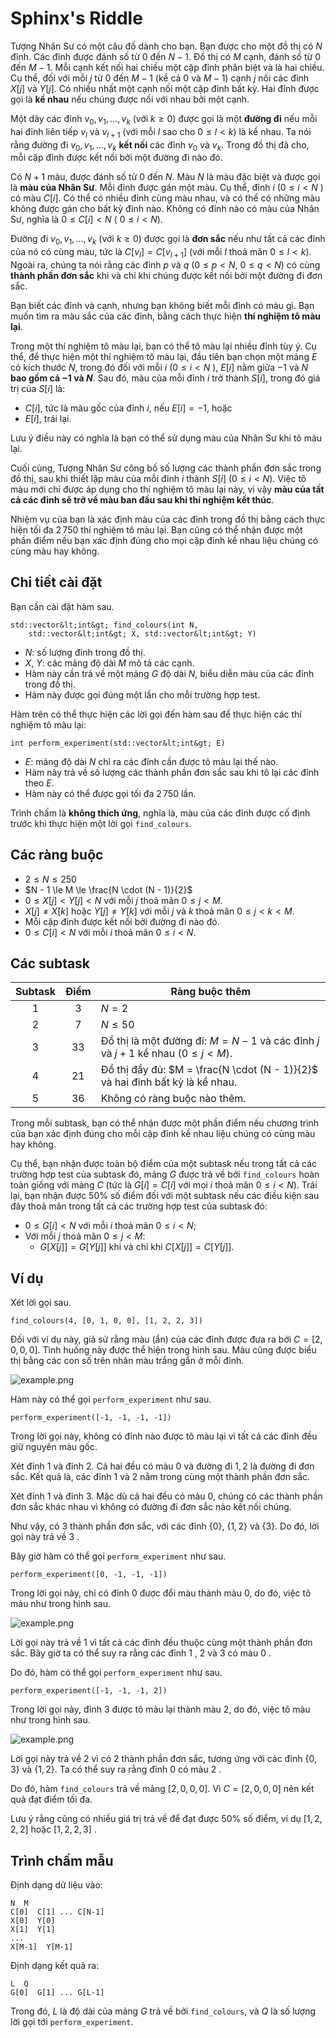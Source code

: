 # Sphinx's Riddle
Tượng Nhân Sư có một câu đố dành cho bạn. Bạn được cho một đồ thị có $N$ đỉnh. Các đỉnh được đánh số từ $0$ đến $N - 1$. Đồ thị có $M$ cạnh, đánh số từ $0$ đến $M-1$. Mỗi cạnh kết nối hai chiều một cặp đỉnh phân biệt và là hai chiều. Cụ thể, đối với mỗi $j$ từ $0$ đến $M - 1$ (kể cả $0$ và $M-1$) cạnh $j$ nối các đỉnh $X[j]$ và $Y[j]$. Có nhiều nhất một cạnh nối một cặp đỉnh bất kỳ. Hai đỉnh được gọi là **kề nhau** nếu chúng được nối với nhau bởi một cạnh.

Một dãy các đỉnh $v_0, v_1, \ldots, v_k$ (với $k \ge 0$) được gọi là một **đường đi**
 nếu mỗi hai đỉnh liên tiếp $v_l$ và $v_{l+1}$ (với mỗi $l$ sao cho $0 \le l \lt k$) là kề nhau. Ta nói rằng đường đi $v_0, v_1, \ldots, v_k$ **kết nối** các đỉnh $v_0$ và $v_k$. Trong đồ thị đã cho, mỗi cặp đỉnh được kết nối bởi một đường đi nào đó.

Có $N + 1$ màu, được đánh số từ $0$ đến $N$. Màu $N$ là màu đặc biệt và được gọi là **màu của Nhân Sư**. Mỗi đỉnh được gán một màu. Cụ thể, đỉnh $i$ ($0 \le i \lt N$ ) có màu $C[i]$. Có thể có nhiều đỉnh cùng màu nhau, và có thể có những màu không được gán cho bất kỳ đỉnh nào. Không có đỉnh nào có màu của Nhân Sư, nghĩa là $0 \le C[i] \lt N$ ( $0 \le i \lt N$).

Đường đi $v_0, v_1, \ldots, v_k$ (với $k \ge 0$) được gọi là **đơn sắc** nếu như
 tất cả các đỉnh của nó có cùng màu, tức là $C[v_l] = C[v_{l+1}]$ (với mỗi $l$ thoả mãn $0 \le l \lt k$). Ngoài ra, chúng ta nói rằng các đỉnh $p$ và $q$ ($0 \le p \lt N$, $0 \le q \lt N$) có cùng **thành phần đơn sắc** khi và chỉ khi chúng được kết nối bởi một đường đi đơn sắc.

Bạn biết các đỉnh và cạnh, nhưng bạn không biết mỗi đỉnh có màu gì. Bạn muốn tìm ra màu sắc của các đỉnh, bằng cách thực hiện **thí nghiệm tô màu lại**.

Trong một thí nghiệm tô màu lại, bạn có thể tô màu lại nhiều đỉnh tùy ý. Cụ thể, để thực hiện một thí nghiệm tô màu lại, đầu tiên bạn chọn một mảng $E$ có kích thước $N$, trong đó đối với mỗi $i$ ($0 \le i \lt N$ ), $E[i]$ nằm giữa $-1$ và $N$ **bao gồm cả $-1$ và $N$**. Sau đó, màu của mỗi đỉnh $i$ trở thành $S[i]$, trong đó giá trị của $S[i]$ là:
* $C[i]$, tức là màu gốc của đỉnh $i$, nếu $E[i] = -1$, hoặc
* $E[i]$, trái lại.

Lưu ý điều này có nghĩa là bạn có thể sử dụng màu của Nhân Sư khi tô màu lại.

Cuối cùng, Tượng Nhân Sư công bố số lượng các thành phần đơn sắc trong đồ thị, sau khi thiết lập màu của mỗi đỉnh $i$ thành $S[i]$ ($0 \le i \lt N$). Việc tô màu mới chỉ được áp dụng cho thí nghiệm tô màu lại này, vì vậy **màu của tất cả các đỉnh sẽ trở về màu ban đầu sau khi thí nghiệm kết thúc**.

Nhiệm vụ của bạn là xác định màu của các đỉnh trong đồ thị bằng cách thực hiện tối đa $2\,750$ thí nghiệm tô màu lại. Bạn cũng có thể nhận được một phần điểm nếu bạn xác định đúng cho mọi cặp đỉnh kề nhau liệu chúng có cùng màu hay không.

## Chi tiết cài đặt

Bạn cần cài đặt hàm sau.

```
std::vector&lt;int&gt; find_colours(int N,
    std::vector&lt;int&gt; X, std::vector&lt;int&gt; Y)
```

* $N$: số lượng đỉnh trong đồ thị. 
* $X$, $Y$: các mảng độ dài $M$ mô tả các cạnh. 
* Hàm này cần trả về một mảng $G$ độ dài $N$, biểu diễn màu của các đỉnh trong đồ thị.
* Hàm này được gọi đúng một lần cho mỗi trường hợp test.

Hàm trên có thể thực hiện các lời gọi đến hàm sau để thực hiện các thí nghiệm tô màu lại:

```
int perform_experiment(std::vector&lt;int&gt; E)
```

* $E$: mảng độ dài $N$ chỉ ra các đỉnh cần được tô màu lại thế nào.
* Hàm này trả về số lượng các thành phần đơn sắc sau khi tô lại các đỉnh theo $E$.
* Hàm này có thể được gọi tối đa $2\,750$ lần.

Trình chấm là **không thích ứng**, nghĩa là, màu của các đỉnh được cố định trước khi thực hiện một lời gọi `find_colours`.

## Các ràng buộc

* $2 \le N \le 250$
* $N - 1 \le M \le \frac{N \cdot (N - 1)}{2}$
* $0 \le X[j] \lt Y[j] \lt N$ với mỗi $j$ thoả mãn $0 \le j \lt M$.
* $X[j] \neq X[k]$ hoặc $Y[j] \neq Y[k]$ với mỗi $j$ và $k$ thoả mãn $0 \le j \lt k \lt M$.
* Mỗi cặp đỉnh được kết nối bởi đường đi nào đó.
* $0 \le C[i] \lt N$ với mỗi $i$ thoả mãn $0 \le i \lt N$.

## Các subtask

| Subtask | Điểm  | Ràng buộc thêm |
| :-----: | :----: | ---------------------- |
| 1       | $3$    | $N = 2$
| 2       | $7$    | $N \le 50$
| 3       | $33$   | Đồ thị là một đường đi: $M = N - 1$ và các đỉnh $j$ và $j+1$ kề nhau ($0 \leq j < M$).
| 4       | $21$   | Đồ thị đầy đủ: $M = \frac{N \cdot (N - 1)}{2}$ và hai đỉnh bất kỳ là kề nhau.
| 5       | $36$   | Không có ràng buộc nào thêm.

Trong mỗi subtask, bạn có thể nhận được một phần điểm nếu chương trình của bạn xác định đúng cho mỗi cặp đỉnh kề nhau liệu chúng có cùng màu hay không.

Cụ thể, bạn nhận được toàn bộ điểm của một subtask nếu trong tất cả các trường hợp test của subtask đó, mảng $G$ được trả về bởi `find_colours` hoàn toàn giống với mảng $C$ (tức là $G[i] = C[i]$ với mọi $i$ thoả mãn $0 \le i \lt N$). Trái lại, bạn nhận được $50\%$ số điểm đối với một subtask nếu các điều kiện sau đây thoả mãn trong tất cả các trường hợp test của subtask đó:
* $0 \le G[i] \lt N$ với mỗi $i$ thoả mãn $0 \le i \lt N$;
* Với mỗi $j$ thoả mãn $0 \le j \lt M$:
  * $G[X[j]] = G[Y[j]]$ khi và chỉ khi $C[X[j]] = C[Y[j]]$.

## Ví dụ

Xét lời gọi sau.

```
find_colours(4, [0, 1, 0, 0], [1, 2, 2, 3])
```

Đối với ví dụ này, giả sử rằng màu (ẩn) của các đỉnh được đưa ra bởi $C = [2, 0, 0, 0]$. Tình huống này được thể hiện trong hình sau. Màu cũng được biểu thị bằng các con số trên nhãn màu trắng gắn ở mỗi đỉnh.

![example.png](sphinx_example.png "230")

Hàm này có thể gọi `perform_experiment` như sau.

```
perform_experiment([-1, -1, -1, -1])
```

Trong lời gọi này, không có đỉnh nào được tô màu lại vì tất cả các đỉnh đều giữ nguyên màu gốc. 

Xét đỉnh $1$ và đỉnh $2$. Cả hai đều có màu $0$ và đường đi $1, 2$ là đường đi đơn sắc. Kết quả là, các đỉnh $1$ và $2$ nằm trong cùng một thành phần đơn sắc.

Xét đỉnh $1$ và đỉnh $3$. Mặc dù cả hai đều có màu $0$, chúng có các thành phần đơn sắc khác nhau vì không có đường đi đơn sắc nào kết nối chúng.

Như vậy, có $3$ thành phần đơn sắc, với các đỉnh $\{0\}$, $\{1, 2\}$ và $\{3\}$. Do đó, lời gọi này trả về $3$ .

Bây giờ hàm có thể gọi `perform_experiment` như sau.

```
perform_experiment([0, -1, -1, -1])
```

Trong lời gọi này, chỉ có đỉnh $0$ được đổi màu thành màu $0$, do đó, việc tô màu như trong hình sau.

![example.png](sphinx_order1.png "230")

Lời gọi này trả về $1$ vì tất cả các đỉnh đều thuộc cùng một thành phần đơn sắc. Bây giờ ta có thể suy ra rằng các đỉnh $1$ , $2$ và $3$ có màu $0$ .

Do đó, hàm có thể gọi `perform_experiment` như sau.

```
perform_experiment([-1, -1, -1, 2])
```

Trong lời gọi này, đỉnh $3$ được tô màu lại thành màu $2$, do đó, việc tô màu như trong hình sau.

![example.png](sphinx_order2.png "230")

Lời gọi này trả về $2$ vì có $2$ thành phần đơn sắc, tương ứng với các đỉnh $\{0, 3\}$ và $\{1, 2\}$. Ta có thể suy ra rằng đỉnh $0$ có màu $2$ .

Do đó, hàm `find_colours` trả về mảng $[2, 0, 0, 0]$. Vì $C = [2, 0, 0, 0]$ nên kết quả đạt điểm tối đa.

Lưu ý rằng cũng có nhiều giá trị trả về để đạt được $50\%$ số điểm, ví dụ $[1, 2, 2, 2]$ hoặc $[1, 2, 2, 3]$ .

## Trình chấm mẫu

Định dạng dữ liệu vào:

```
N  M
C[0]  C[1] ... C[N-1]
X[0]  Y[0]
X[1]  Y[1]
...
X[M-1]  Y[M-1]
```

Định dạng kết quả ra:

```
L  Q
G[0]  G[1] ... G[L-1]
```

Trong đó, $L$ là độ dài của mảng $G$ trả về bởi `find_colours`, và $Q$ là số lượng lời gọi tới `perform_experiment`.
